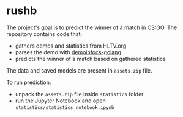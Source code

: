 # rushb

The project's goal is to predict the winner of a match in CS:GO. The repository contains code that:
 - gathers demos and statistics from HLTV.org
 - parses the demo with [demoinfocs-golang](https://github.com/markus-wa/demoinfocs-golang)
 - predicts the winner of a match based on gathered statistics
 
 The data and saved models are present in `assets.zip` file.
 
 To run prediction:
  - unpack the `assets.zip` file inside `statistics` folder
  - run the Jupyter Notebook and open `statistics/statistics_notebook.ipynb`
